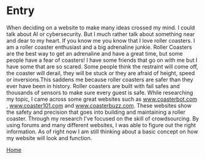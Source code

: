 # Entry 

When deciding on a website to make many ideas crossed my mind. I could talk about AI or cybersecurity. But I much rather talk about something near and dear to my heart. If you know me you know that I love roller coasters. I am a roller coaster enthusiast and a big adrenaline junkie. Roller Coasters are the best way to get an adrenaline and have a great time, but some people have a fear of coasters! I have some friends that go on with me but I have some that are so scared. Some people think the restraint will come off, the coaster will derail, they will be stuck or they are afraid of height, speed or inversions.This saddens me because roller coasters are safer than they ever have been in history. Roller coasters are built with fail safes and thousands of sensors to make sure every guest is safe. While researching my topic, I came across some great websites such as www.coasterbot.com , www.coaster101.com and www.coasterbuzz.com. These websites show the safety and precision that goes into building and maintaining a roller coaster. Through my research I've focused on the skill of crowdsourcing. By using forums and many different websites, I was able to figure out the right information. As of right now I am still thinking about a basic concept on how my website will look and function.  

[Home](../README.md)
